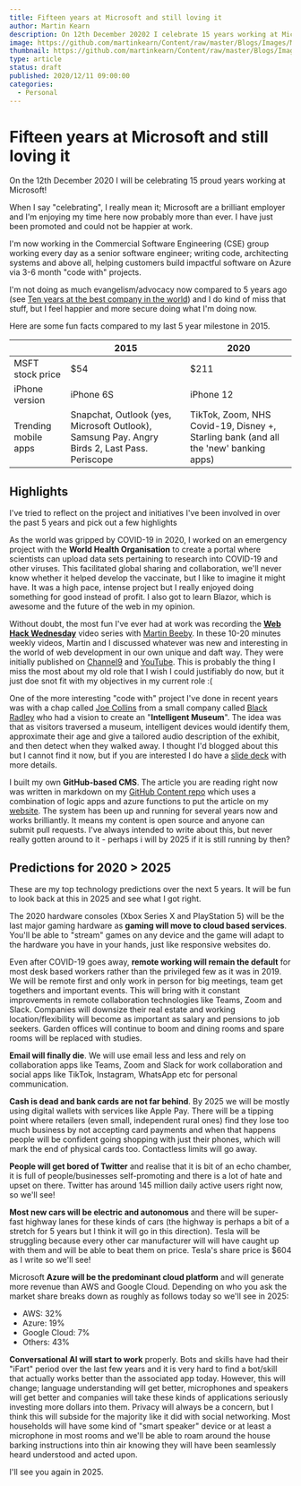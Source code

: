 ```yaml
---
title: Fifteen years at Microsoft and still loving it
author: Martin Kearn
description: On 12th December 20202 I celebrate 15 years working at Microsoft. This article contains a short reflection, some interesting facts and some predictions that I hope to look back on at my 20 year celebratory blog post.
image: https://github.com/martinkearn/Content/raw/master/Blogs/Images/Microsoft%20Service%20Award%2015%20years.jpg
thumbnail: https://github.com/martinkearn/Content/raw/master/Blogs/Images/Microsoft%20Service%20Award%2015%20years-thumb.jpg
type: article
status: draft
published: 2020/12/11 09:00:00
categories: 
  - Personal
---
```


# Fifteen years at Microsoft and still loving it

On the 12th December 2020 I will be celebrating 15 proud years working at Microsoft!

When I say "celebrating", I really mean it; Microsoft are a brilliant employer and I'm enjoying my time here now probably more than ever. I have just been promoted and could not be happier at work.

I'm now working in the Commercial Software Engineering (CSE) group working every day as a senior software engineer; writing code, architecting systems and above all, helping customers build impactful software on Azure via 3-6 month "code with" projects. 

I'm not doing as much evangelism/advocacy now compared to 5 years ago (see [Ten years at the best company in the world](http://martink.me/articles/ten-years-at-the-best-company-in-the-world)) and I do kind of miss that stuff, but I feel happier and more secure doing what I'm doing now.

Here are some fun facts compared to my last 5 year milestone in 2015.

|                      | 2015                                                         | 2020                                                         |
| -------------------- | ------------------------------------------------------------ | ------------------------------------------------------------ |
| MSFT stock price     | $54                                                          | $211                                                         |
| iPhone version       | iPhone 6S                                                    | iPhone 12                                                    |
| Trending mobile apps | Snapchat, Outlook (yes, Microsoft Outlook), Samsung Pay. Angry Birds 2, Last Pass. Periscope | TikTok, Zoom, NHS Covid-19, Disney +, Starling bank (and all the 'new' banking apps) |

## Highlights

I've tried to reflect on the project and initiatives I've been involved in over the past 5 years and pick out a few highlights

As the world was gripped by COVID-19 in 2020, I worked on an emergency project with the **World Health Organisation** to create a portal where scientists can upload data sets pertaining to research into COVID-19 and other viruses. This facilitated global sharing and collaboration, we'll never know whether it helped develop the vaccinate, but I like to imagine it might have. It was a high pace, intense project but I really enjoyed doing something for good instead of profit. I also got to learn Blazor, which is awesome and the future of the web in my opinion.

Without doubt, the most fun I've ever had at work was recording the **[Web Hack Wednesday](https://channel9.msdn.com/Shows/Web-Hack-Wednesday)** video series with [Martin Beeby](https://twitter.com/thebeebs). In these 10-20 minutes weekly videos, Martin and I discussed whatever was new and interesting in the world of web development in our own unique and daft way. They were initially published on [Channel9](https://channel9.msdn.com/Shows/Web-Hack-Wednesday) and [YouTube](https://www.youtube.com/channel/UCxfB8nhgGYilj21J9bO_x6Q). This is probably the thing I miss the most about my old role that I wish I could justifiably do now, but it just doe snot fit with my objectives in my current role :(

One of the more interesting "code with" project I've done in recent years was with a chap called [Joe Collins](https://twitter.com/joejcollins) from a small company called [Black Radley]() who had a vision to create an "**Intelligent Museum**". The idea was that as visitors traversed a museum, intelligent devices would identify them, approximate their age and give a tailored audio description of the exhibit, and then detect when they walked away. I thought I'd blogged about this but I cannot find it now, but if you are interested I do have a [slide deck](https://1drv.ms/p/s!ApiDsT2045uZgYv2W6bHU6m2A2IEIOU?e=CtFZfy) with more details.

I built my own **GitHub-based CMS**. The article you are reading right now was written in markdown on my [GitHub Content repo](https://github.com/martinkearn/Content) which uses a combination of logic apps and azure functions to put the article on my [website](http://martink.me/). The system has been up and running for several years now and works brilliantly. It means my content is open source and anyone can submit pull requests. I've always intended to write about this, but never really gotten around to it - perhaps i will by 2025 if it is still running by then?

## Predictions for 2020 > 2025

These are my top technology predictions over the next 5 years. It will be fun to look back at this in 2025 and see what I got right.

The 2020 hardware consoles (Xbox Series X and PlayStation 5) will be the last major gaming hardware as **gaming will move to cloud based services**. You'll be able to "stream" games on any device and the game will adapt to the hardware you have in your hands, just like responsive websites do.

Even after COVID-19 goes away, **remote working will remain the default** for most desk based workers rather than the privileged few as it was in 2019. We will be remote first and only work in person for big meetings, team get togethers and important events. This will bring with it constant improvements in remote collaboration technologies like Teams, Zoom and Slack. Companies will downsize their real estate and working location/flexibility will become as important as salary and pensions to job seekers. Garden offices will continue to boom and dining rooms and spare rooms will be replaced with studies.

**Email will finally die**. We will use email less and less and rely on collaboration apps like Teams, Zoom and Slack for work collaboration and social apps like TikTok, Instagram, WhatsApp etc for personal communication.

**Cash is dead and bank cards are not far behind**. By 2025 we will be mostly using digital wallets with services like Apple Pay. There will be a tipping point where retailers (even small, independent rural ones) find they lose too much business by not accepting card payments and when that happens people will be confident going shopping with just their phones, which will mark the end of physical cards too. Contactless limits will go away.

**People will get bored of Twitter** and realise that it is bit of an echo chamber, it is full of people/businesses self-promoting and there is a lot of hate and upset on there. Twitter has around 145 million daily active users right now, so we'll see!

**Most new cars will be electric and autonomous** and there will be super-fast highway lanes for these kinds of cars (the highway is perhaps a bit of a stretch for 5 years but I think it will go in this direction). Tesla will be struggling because every other car manufacturer will will have caught up with them and will be able to beat them on price. Tesla's share price is $604 as I write so we'll see!

Microsoft **Azure will be the predominant cloud platform** and will generate more revenue than AWS and Google Cloud. Depending on who you ask the market share breaks down as roughly as follows today so we'll see in 2025:

- AWS: 32%
- Azure: 19%
- Google Cloud: 7%
- Others: 43%

**Conversational AI will start to work** properly. Bots and skills have had their "iFart" period over the last few years and it is very hard to find a bot/skill that actually works better than the associated app today. However, this will change; language understanding will get better, microphones and speakers will get better and companies will take these kinds of applications seriously investing more dollars into them. Privacy will always be a concern, but I think this will subside for the majority like it did with social networking. Most households will have some kind of "smart speaker" device or at least a microphone in most rooms and we'll be able to roam around the house barking instructions into thin air knowing they will have been seamlessly heard understood and acted upon.

I'll see you again in 2025.